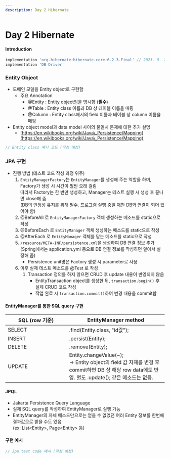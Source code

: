 ```yaml
---
description: Day 2 Hibernate
---
```


# Day 2 Hibernate

#### Introduction

```gradle
implementation 'org.hibernate:hibernate-core:6.2.3.Final' // 2023. 5. 25. 기준
implementation 'DB Driver'
```

### Entity Object

* 도메인 모델을 Entity object로 구현함
  * 주요 Annotation
    * @Entity : Entity object임을 명시함 (**필수**)
    * @Table : Entity class 이름과 DB 상 테이블 이름을 매핑
    * @Column : Entity class에서의 field 이름과 테이블 상 column 이름을 매핑
* Entity object model과 data model 사이의 불일치 문제에 대한 추가 설명
  * [https://en.wikibooks.org/wiki/Java\_Persistence/Mapping](https://en.wikibooks.org/wiki/Java\_Persistence/Mapping)

```java
// Entity class 예시 코드 (작성 예정)
```

### JPA 구현

* 진행 방법 (테스트 코드 작성 과정 위주)
  1. `EntityManagerFactory`는 `EntityManager`를 생성해 주는 역할을 하며, Factory가 생성 시 시간이 훨씬 오래 걸림\
     따라서 Factory는 한 번만 생성하고, Manager는 테스트 실행 시 생성 후 끝나면 close해 줌\
     (DB의 안정성 유지를 위해 필수. 프로그램 실행 중일 때만 DB와 연결이 되어 있어야 함)
  2. @BeforeAll 로 `EntityManagerFactory` 객체 생성하는 메소드를 static으로 작성
  3. @BeforeEach 로 `EntityManager` 객체 생성하는 메소드를 static으로 작성
  4. @AfterEach 로 `EntityManager` 객체를 닫는 메소드를 static으로 작성
  5. `/resource/META-INF/persistence.xml`을 생성하여 DB 연결 정보 추가\
     (Spring에서는 application.yml 등으로 DB 연결 정보를 작성하면 알아서 설정해 줌)
     * Persistence unit명은 Factory 생성 시 parameter로 사용
  6. 이후 실제 테스트 메소드를 @Test 로 작성
     1. Transaction 정의를 하지 않으면 CRUD 후 update 내용이 반영되지 않음
        * EntityTransaction object를 생성한 뒤, `transaction.begin()` 후 실제 CRUD 코드 작성
        * 작업 완료 시 `transaction.commit()`하여 변경 내용을 commit함

#### EntityManager를 통한 SQL query 구현

<table><thead><tr><th width="178">SQL (row 기준)</th><th>EntityManager method</th></tr></thead><tbody><tr><td>SELECT</td><td>.find(Entity.class, "id값");</td></tr><tr><td>INSERT</td><td>.persist(Entity);</td></tr><tr><td>DELETE</td><td>.remove(Entity);</td></tr><tr><td>UPDATE</td><td>Entity.changeValue(~);<br>-> Entity object의 field 값 자체를 변경 후 commit하면 DB 상 해당 row data에도 반영. 별도 .update(); 같은 메소드는 없음.</td></tr></tbody></table>

#### JPQL

* Jakarta Persistence Query Language
* 실제 SQL query를 작성하여 EntityManager로 실행 가능
* EntityManager의 자체 메소드만으로는 얻을 수 없었던 여러 Entity 정보를 한번에 결과값으로 받을 수도 있음\
  (ex: List\<Entity>,  Page\<Entity> 등)

#### 구현 예시

```java
// Jpa test code 예시 (작성 예정)
```
